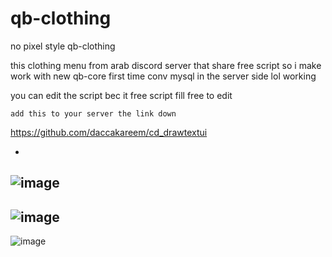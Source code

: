 # qb-clothing
no pixel style qb-clothing

this clothing menu from arab discord server that share free script so i make work with new qb-core first time conv mysql in the server side lol working 

you can edit the script bec it free script fill free to edit
```
add this to your server the link down
```
https://github.com/daccakareem/cd_drawtextui

-
![image](https://user-images.githubusercontent.com/89742984/161637618-a17c6e1e-d714-4814-baa6-e4f8eddacfb1.png)
-
![image](https://user-images.githubusercontent.com/89742984/161637680-11b1f61f-a277-454a-994f-3d69effe9966.png)
-
![image](https://user-images.githubusercontent.com/89742984/161637786-a43a5928-09c9-46b8-9ed6-d54cd09de5a8.png)

